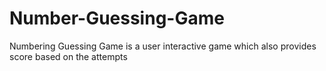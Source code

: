# Number-Guessing-Game
Numbering Guessing Game is a user interactive game which also provides score based on the attempts
